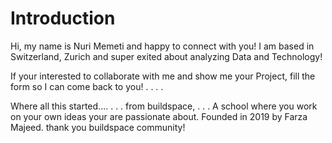 # Introduction

Hi, my name is Nuri Memeti and happy to connect with you! 
I am based in Switzerland, Zurich and super exited about analyzing Data and Technology! 

If your interested to collaborate with me and show me your Project, fill the form so I can come back to you!
.
.
.
.



Where all this started....
.
.
.
from buildspace,
.
.
.
A school where you work on your own ideas your are passionate about. Founded in 2019 by Farza Majeed. 
thank you buildspace community!

